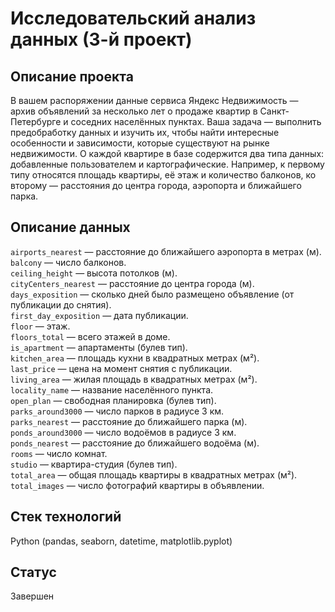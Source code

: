 # Исследовательский анализ данных (3-й проект)
## Описание проекта

В вашем распоряжении данные сервиса Яндекс Недвижимость — архив объявлений за несколько лет о продаже квартир в Санкт-Петербурге и соседних населённых пунктах.
Ваша задача — выполнить предобработку данных и изучить их, чтобы найти интересные особенности и зависимости, которые существуют на рынке недвижимости.
О каждой квартире в базе содержится два типа данных: добавленные пользователем и картографические. Например, к первому типу относятся площадь квартиры, её этаж и количество балконов, ко второму — расстояния до центра города, аэропорта и ближайшего парка. 

## Описание данных

`airports_nearest` — расстояние до ближайшего аэропорта в метрах (м).  
`balcony` — число балконов.  
`ceiling_height` — высота потолков (м).  
`cityCenters_nearest` — расстояние до центра города (м).  
`days_exposition` — сколько дней было размещено объявление (от публикации до снятия).  
`first_day_exposition` — дата публикации.  
`floor` — этаж.  
`floors_total` — всего этажей в доме.  
`is_apartment` — апартаменты (булев тип).  
`kitchen_area` — площадь кухни в квадратных метрах (м²).  
`last_price` — цена на момент снятия с публикации.  
`living_area` — жилая площадь в квадратных метрах (м²).  
`locality_name` — название населённого пункта.  
`open_plan` — свободная планировка (булев тип).  
`parks_around3000` — число парков в радиусе 3 км.  
`parks_nearest` — расстояние до ближайшего парка (м).  
`ponds_around3000` — число водоёмов в радиусе 3 км.  
`ponds_nearest` — расстояние до ближайшего водоёма (м).  
`rooms` — число комнат.  
`studio` — квартира-студия (булев тип).  
`total_area` — общая площадь квартиры в квадратных метрах (м²).  
`total_images` — число фотографий квартиры в объявлении.  

## Стек технологий
Python (pandas, seaborn, datetime, matplotlib.pyplot)

## Статус
Завершен
